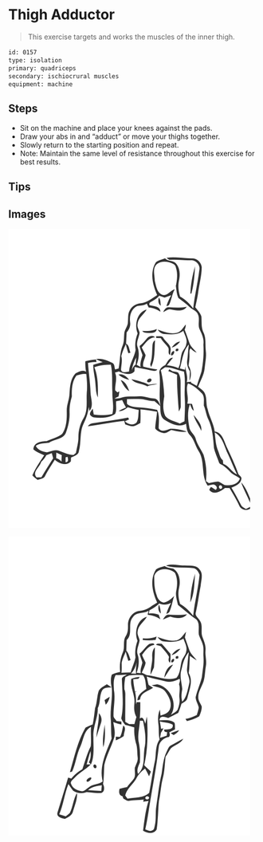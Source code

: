 # Thigh Adductor

> This exercise targets and works the muscles of the inner thigh.

``` 
id: 0157 
type: isolation 
primary: quadriceps 
secondary: ischiocrural muscles 
equipment: machine 
``` 


## Steps


 - Sit on the machine and place your knees against the pads.
 - Draw your abs in and “adduct” or move your thighs together.
 - Slowly return to the starting position and repeat.
 - Note: Maintain the same level of resistance throughout this exercise for best results.

## Tips



## Images

![](./../svg/0157-relaxation.svg "")

![](./../svg/0157-tension.svg "")

